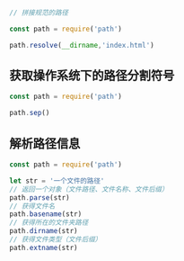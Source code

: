 ```js

// 拼接规范的路径

const path = require('path')

path.resolve(__dirname,'index.html')

```

## 获取操作系统下的路径分割符号

```js
const path = require('path')

path.sep()

```

## 解析路径信息

```js
const path = require('path')

let str = '一个文件的路径'
// 返回一个对象（文件路径、文件名称、文件后缀）
path.parse(str)
// 获得文件名
path.basename(str)
// 获得所在的文件夹路径
path.dirname(str)
// 获得文件类型（文件后缀）
path.extname(str)

```



